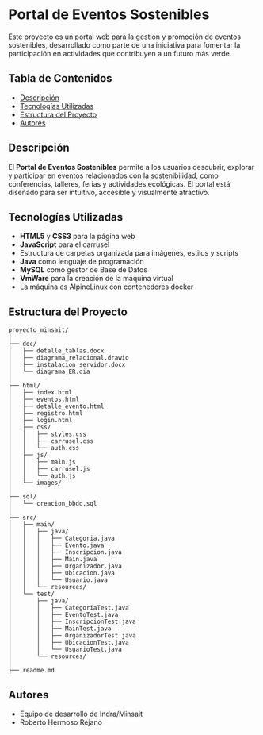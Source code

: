 # Portal de Eventos Sostenibles

Este proyecto es un portal web para la gestión y promoción de eventos sostenibles, desarrollado como parte de una iniciativa para fomentar la participación en actividades que contribuyen a un futuro más verde.

## Tabla de Contenidos

- [Descripción](#descripción)
- [Tecnologías Utilizadas](#tecnologías-utilizadas)
- [Estructura del Proyecto](#estructura-del-proyecto)
- [Autores](#autores)

## Descripción

El **Portal de Eventos Sostenibles** permite a los usuarios descubrir, explorar y participar en eventos relacionados con la sostenibilidad, como conferencias, talleres, ferias y actividades ecológicas. El portal está diseñado para ser intuitivo, accesible y visualmente atractivo.

## Tecnologías Utilizadas

- **HTML5** y **CSS3** para la página web
- **JavaScript** para el carrusel
- Estructura de carpetas organizada para imágenes, estilos y scripts
- **Java** como lenguaje de programación
- **MySQL** como gestor de Base de Datos
- **VmWare** para la creación de la máquina virtual
- La máquina es AlpineLinux con contenedores docker

## Estructura del Proyecto

```
proyecto_minsait/
│
├── doc/
│   ├── detalle_tablas.docx
│   ├── diagrama_relacional.drawio
│   ├── instalacion_servidor.docx
│   └── diagrama_ER.dia
│
├── html/
│   ├── index.html
│   ├── eventos.html
│   ├── detalle_evento.html
│   ├── registro.html
│   ├── login.html
│   ├── css/
│   │   ├── styles.css
│   │   ├── carrusel.css
│   │   └── auth.css
│   ├── js/
│   │   ├── main.js
│   │   ├── carrusel.js
│   │   └── auth.js
│   └── images/
│
├── sql/
│   └── creacion_bbdd.sql
│
├── src/
│   ├── main/
│   │   ├── java/
│   │   │   ├── Categoria.java
│   │   │   ├── Evento.java
│   │   │   ├── Inscripcion.java
│   │   │   ├── Main.java
│   │   │   ├── Organizador.java
│   │   │   ├── Ubicacion.java
│   │   │   └── Usuario.java
│   │   └── resources/
│   └── test/
│       ├── java/
│       │   ├── CategoriaTest.java
│       │   ├── EventoTest.java
│       │   ├── InscripcionTest.java
│       │   ├── MainTest.java
│       │   ├── OrganizadorTest.java
│       │   ├── UbicacionTest.java
│       │   └── UsuarioTest.java
│       └── resources/
│
├── readme.md
```

## Autores

- Equipo de desarrollo de Indra/Minsait
- Roberto Hermoso Rejano
